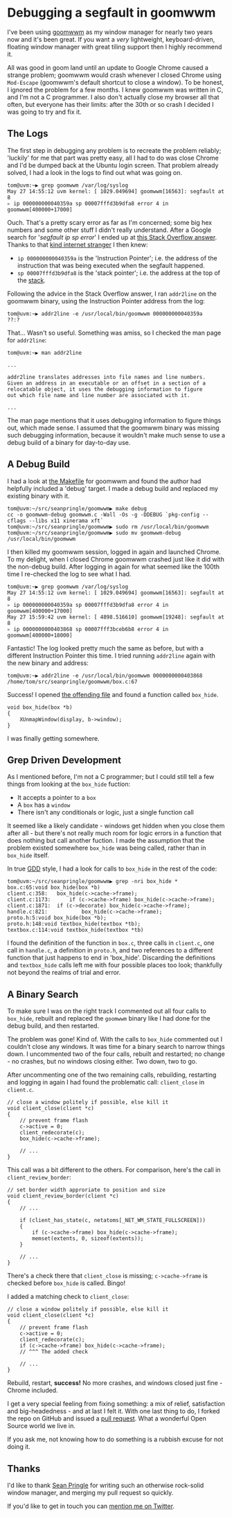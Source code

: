 # Debugging a segfault in goomwwm

I've been using [goomwwm](https://github.com/seanpringle/goomwwm) as my window manager
for nearly two years now and it's been great. If you want a *very* lightweight, keyboard-driven,
floating window manager with great tiling support then I highly recommend it.

All was good in goom land until an update to Google Chrome caused a strange problem; goomwwm would crash
whenever I closed Chrome using `Mod-Escape` (goomwwm's default shortcut to close a window). To be
honest, I ignored the problem for a few months. I knew goomwwm was written in C, and I'm not a C programmer.
I also don't actually close my browser all that often, but everyone has their limits: after the 30th or so crash I decided I was
going to try and fix it.

## The Logs

The first step in debugging any problem is to recreate the problem reliably; 'luckily' for me that part 
was pretty easy, all I had to do was close Chrome and I'd be dumped back at the Ubuntu login screen.
That problem already solved, I had a look in the logs to find out what was going on.

    tom@uvm:~▶ grep goomwwm /var/log/syslog 
    May 27 14:55:12 uvm kernel: [ 1029.049694] goomwwm[16563]: segfault at 8
    ▹ ip 000000000040359a sp 00007fffd3b9dfa8 error 4 in goomwwm[400000+17000]

Ouch. That's a pretty scary error as far as I'm concerned; some big hex numbers and some other stuff
I didn't really understand. After a Google search for '*segfault ip sp error*' I ended up at 
[this Stack Overflow answer](http://stackoverflow.com/a/2549593). Thanks to that 
[kind internet stranger](https://self-evident.org/) I then knew:

* `ip 000000000040359a` is the 'Instruction Pointer'; i.e. the address of the instruction that was being executed when the segfault happened.
* `sp 00007fffd3b9dfa8` is the 'stack pointer'; i.e. the address at the top of the [stack](https://en.wikipedia.org/wiki/Stack-based_memory_allocation).

Following the advice in the Stack Overflow answer, I ran `addr2line` on the goomwwm binary, using the Instruction Pointer
address from the log:

    tom@uvm:~▶ addr2line -e /usr/local/bin/goomwwm 000000000040359a
    ??:?

That... Wasn't so useful. Something was amiss, so I checked the man page for `addr2line`:

    tom@uvm:~▶ man addr2line

    ...

    addr2line translates addresses into file names and line numbers.
    Given an address in an executable or an offset in a section of a
    relocatable object, it uses the debugging information to figure
    out which file name and line number are associated with it.

    ...

The man page mentions that it uses debugging information to figure things out, which made sense. I assumed
that the goomwwm binary was missing such debugging information, because it wouldn't make much sense to use
a debug build of a binary for day-to-day use.

## A Debug Build

I had a look at [the Makefile](https://github.com/seanpringle/goomwwm/blob/master/Makefile#L7) for goomwwm
and found the author had helpfully included a 'debug' target. I made a debug build and replaced my
existing binary with it.

    tom@uvm:~/src/seanpringle/goomwwm▶ make debug
    cc -o goomwwm-debug goomwwm.c -Wall -Os -g -DDEBUG `pkg-config --cflags --libs x11 xinerama xft`
    tom@uvm:~/src/seanpringle/goomwwm▶ sudo rm /usr/local/bin/goomwwm
    tom@uvm:~/src/seanpringle/goomwwm▶ sudo mv goomwwm-debug /usr/local/bin/goomwwm

I then killed my goomwwm session, logged in again and launched Chrome. To my delight, when I closed Chrome
goomwwm crashed just like it did with the non-debug build. After logging in again for what seemed like
the 100th time I re-checked the log to see what I had.

    tom@uvm:~▶ grep goomwwm /var/log/syslog 
    May 27 14:55:12 uvm kernel: [ 1029.049694] goomwwm[16563]: segfault at 8
    ▹ ip 000000000040359a sp 00007fffd3b9dfa8 error 4 in goomwwm[400000+17000]
    May 27 15:59:42 uvm kernel: [ 4898.516610] goomwwm[19248]: segfault at 8
    ▹ ip 0000000000403868 sp 00007fff3bceb6b8 error 4 in goomwwm[400000+18000]

Fantastic! The log looked pretty much the same as before, but with a different Instruction Pointer this time.
I tried running `addr2line` again with the new binary and address:

    tom@uvm:~▶ addr2line -e /usr/local/bin/goomwwm 0000000000403868
    /home/tom/src/seanpringle/goomwwm/box.c:67

Success! I opened [the offending file](https://github.com/seanpringle/goomwwm/blob/master/box.c#L67) and found a
function called `box_hide`.

    void box_hide(box *b) 
    {
        XUnmapWindow(display, b->window);
    }

I was finally getting somewhere.

## Grep Driven Development

As I mentioned before, I'm not a C programmer; but I could still tell a few things from looking at the `box_hide` fuction:

* It accepts a pointer to a `box`
* A `box` has a `window`
* There isn't any conditionals or logic, just a single function call

It seemed like a likely candidate - windows get hidden when you close them after all - but there's not really
much room for logic errors in a function that does nothing but call another fuction. I made the assumption that the
problem existed somewhere `box_hide` was being called, rather than in `box_hide` itself.

In true [GDD](http://stevenharman.net/bag-of-methods-module-and-grep-driven-development) style, I had a look for
calls to `box_hide` in the rest of the code:

    tom@uvm:~/src/seanpringle/goomwwm▶ grep -nri box_hide *
    box.c:65:void box_hide(box *b)
    client.c:358:   box_hide(c->cache->frame);
    client.c:1173:      if (c->cache->frame) box_hide(c->cache->frame);
    client.c:1871:  if (c->decorate) box_hide(c->cache->frame);
    handle.c:821:           box_hide(c->cache->frame);
    proto.h:5:void box_hide(box *b);
    proto.h:148:void textbox_hide(textbox *tb);
    textbox.c:114:void textbox_hide(textbox *tb)

I found the definition of the function in `box.c`, three calls in `client.c`, one call in `handle.c`,
a definition in `proto.h`, and two references to a different function that just happens to end in 'box_hide'.
Discarding the definitions and `textbox_hide` calls left me with four possible places too look; thankfully not beyond
the realms of trial and error.

## A Binary Search

To make sure I was on the right track I commented out all four calls to `box_hide`,
rebuilt and replaced the `goomwwm` binary like I had done for the debug build,
and then restarted.

The problem was gone! Kind of. With the calls to `box_hide` commented out I couldn't close any windows.
It was time for a binary search to narrow things down. I uncommented two of the four calls, rebuilt and
restarted; no change - no crashes, but no windows closing either. Two down, two to go.

After uncommenting one of the two remaining calls, rebuilding, restarting and logging in again I had found
the problematic call: `client_close` in `client.c`.

    // close a window politely if possible, else kill it
    void client_close(client *c)
    {
        // prevent frame flash
        c->active = 0; 
        client_redecorate(c);
        box_hide(c->cache->frame);
        
        // ...    
    }

This call was a bit different to the others. For comparison, here's the call in `client_review_border`:

    // set border width approriate to position and size
    void client_review_border(client *c)
    {
        // ...

        if (client_has_state(c, netatoms[_NET_WM_STATE_FULLSCREEN]))
        {
            if (c->cache->frame) box_hide(c->cache->frame);
            memset(extents, 0, sizeof(extents));
        }

        // ...
    }

There's a check there that `client_close` is missing; `c->cache->frame` is checked before `box_hide` is
called. Bingo!

I added a matching check to `client_close`:

    // close a window politely if possible, else kill it
    void client_close(client *c)
    {
        // prevent frame flash
        c->active = 0;
        client_redecorate(c);
        if (c->cache->frame) box_hide(c->cache->frame);
        // ^^^ The added check
        
        // ...
    }

Rebuild, restart, **success!** No more crashes, and windows closed just fine - Chrome included.

I get a very special feeling from fixing something: a mix of relief, satisfaction and big-headedness - and at last I felt it.
With one last thing to do, I forked the repo on GitHub and issued a [pull request](https://github.com/seanpringle/goomwwm/pull/30).
What a wonderful Open Source world we live in.

If you ask me, not knowing how to do something is a rubbish excuse for not doing it.

## Thanks
I'd like to thank [Sean Pringle](http://aerosuidae.net/) for writing such an otherwise rock-solid window manager, and merging my
pull request so quickly.

If you'd like to get in touch you can [mention me on Twitter](https://twitter.com/TomNomNom).
